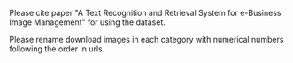 Please cite paper "A Text Recognition and Retrieval System for e-Business Image Management" for using the dataset.

Please rename download images in each category with numerical numbers following the order in urls.
